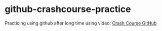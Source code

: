 # github-crashcourse-practice

Practicing using github after long time using video:
[Crash Course GitHub](https://www.youtube.com/watch?v=l2yrJtwoC_E)
